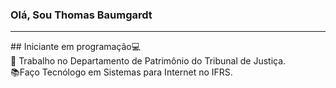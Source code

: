 ### Olá, Sou Thomas Baumgardt
<hr>
## Iniciante em programação💻
<br>
💼 Trabalho no Departamento de Patrimônio do Tribunal de Justiça.
<br>
📚Faço Tecnólogo em Sistemas para Internet no IFRS.
<!--
**thombaum/thombaum** is a ✨ _special_ ✨ repository because its `README.md` (this file) appears on your GitHub profile.

Here are some ideas to get you started:

- 🔭 I’m currently working on ...
- 🌱 I’m currently learning ...
- 👯 I’m looking to collaborate on ...
- 🤔 I’m looking for help with ...
- 💬 Ask me about ...
- 📫 How to reach me: ...
- 😄 Pronouns: ...
- ⚡ Fun fact: ...
-->
